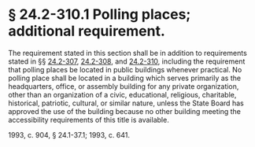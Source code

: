 # § 24.2-310.1 Polling places; additional requirement.

<p>The requirement stated in this section shall be in addition to requirements stated in §§ <a href='http://law.lis.virginia.gov/vacode/24.2-307/'>24.2-307</a>, <a href='http://law.lis.virginia.gov/vacode/24.2-308/'>24.2-308</a>, and <a href='http://law.lis.virginia.gov/vacode/24.2-310/'>24.2-310</a>, including the requirement that polling places be located in public buildings whenever practical. No polling place shall be located in a building which serves primarily as the headquarters, office, or assembly building for any private organization, other than an organization of a civic, educational, religious, charitable, historical, patriotic, cultural, or similar nature, unless the State Board has approved the use of the building because no other building meeting the accessibility requirements of this title is available.</p><p>1993, c. 904, § 24.1-37.1; 1993, c. 641.</p>